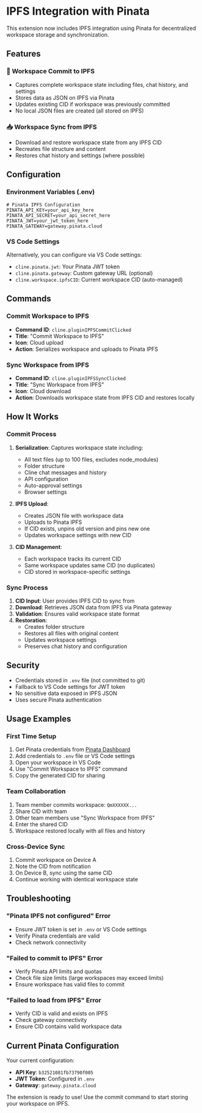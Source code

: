 # IPFS Integration with Pinata

This extension now includes IPFS integration using Pinata for decentralized workspace storage and synchronization.

## Features

### 🔄 Workspace Commit to IPFS
- Captures complete workspace state including files, chat history, and settings
- Stores data as JSON on IPFS via Pinata
- Updates existing CID if workspace was previously committed
- No local JSON files are created (all stored on IPFS)

### 📥 Workspace Sync from IPFS
- Download and restore workspace state from any IPFS CID
- Recreates file structure and content
- Restores chat history and settings (where possible)

## Configuration

### Environment Variables (.env)
```env
# Pinata IPFS Configuration
PINATA_API_KEY=your_api_key_here
PINATA_API_SECRET=your_api_secret_here  
PINATA_JWT=your_jwt_token_here
PINATA_GATEWAY=gateway.pinata.cloud
```

### VS Code Settings
Alternatively, you can configure via VS Code settings:
- `cline.pinata.jwt`: Your Pinata JWT token
- `cline.pinata.gateway`: Custom gateway URL (optional)
- `cline.workspace.ipfsCID`: Current workspace CID (auto-managed)

## Commands

### Commit Workspace to IPFS
- **Command ID**: `cline.pluginIPFSCommitClicked`
- **Title**: "Commit Workspace to IPFS"
- **Icon**: Cloud upload
- **Action**: Serializes workspace and uploads to Pinata IPFS

### Sync Workspace from IPFS  
- **Command ID**: `cline.pluginIPFSSyncClicked`
- **Title**: "Sync Workspace from IPFS"
- **Icon**: Cloud download
- **Action**: Downloads workspace state from IPFS CID and restores locally

## How It Works

### Commit Process
1. **Serialization**: Captures workspace state including:
   - All text files (up to 100 files, excludes node_modules)
   - Folder structure
   - Cline chat messages and history
   - API configuration
   - Auto-approval settings
   - Browser settings

2. **IPFS Upload**: 
   - Creates JSON file with workspace data
   - Uploads to Pinata IPFS
   - If CID exists, unpins old version and pins new one
   - Updates workspace settings with new CID

3. **CID Management**: 
   - Each workspace tracks its current CID
   - Same workspace updates same CID (no duplicates)
   - CID stored in workspace-specific settings

### Sync Process
1. **CID Input**: User provides IPFS CID to sync from
2. **Download**: Retrieves JSON data from IPFS via Pinata gateway  
3. **Validation**: Ensures valid workspace state format
4. **Restoration**: 
   - Creates folder structure
   - Restores all files with original content
   - Updates workspace settings
   - Preserves chat history and configuration

## Security

- Credentials stored in `.env` file (not committed to git)
- Fallback to VS Code settings for JWT token
- No sensitive data exposed in IPFS JSON
- Uses secure Pinata authentication

## Usage Examples

### First Time Setup
1. Get Pinata credentials from [Pinata Dashboard](https://app.pinata.cloud/)
2. Add credentials to `.env` file or VS Code settings
3. Open your workspace in VS Code
4. Use "Commit Workspace to IPFS" command
5. Copy the generated CID for sharing

### Team Collaboration
1. Team member commits workspace: `QmXXXXXX...`
2. Share CID with team
3. Other team members use "Sync Workspace from IPFS"
4. Enter the shared CID
5. Workspace restored locally with all files and history

### Cross-Device Sync
1. Commit workspace on Device A
2. Note the CID from notification
3. On Device B, sync using the same CID
4. Continue working with identical workspace state

## Troubleshooting

### "Pinata IPFS not configured" Error
- Ensure JWT token is set in `.env` or VS Code settings
- Verify Pinata credentials are valid
- Check network connectivity

### "Failed to commit to IPFS" Error  
- Verify Pinata API limits and quotas
- Check file size limits (large workspaces may exceed limits)
- Ensure workspace has valid files to commit

### "Failed to load from IPFS" Error
- Verify CID is valid and exists on IPFS
- Check gateway connectivity
- Ensure CID contains valid workspace data

## Current Pinata Configuration

Your current configuration:
- **API Key**: `b32521081fb73790f005`
- **JWT Token**: Configured in `.env`
- **Gateway**: `gateway.pinata.cloud`

The extension is ready to use! Use the commit command to start storing your workspace on IPFS.